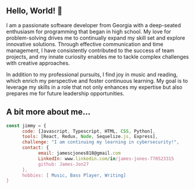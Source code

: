 ## Hello, World! 👋

<!--
**James-Jon27/James-Jon27** is a ✨ _special_ ✨ repository because its `README.md` (this file) appears on your GitHub profile.
-->
I am a passionate software developer from Georgia with a deep-seated enthusiasm for programming that began in high school. My love for problem-solving drives me to continually expand my skill set and explore innovative solutions. Through effective communication and time management, I have consistently contributed to the success of team projects, and my innate curiosity enables me to tackle complex challenges with creative approaches.

In addition to my professional pursuits, I find joy in music and reading, which enrich my perspective and foster continuous learning. My goal is to leverage my skills in a role that not only enhances my expertise but also prepares me for future leadership opportunities.

## A bit more about me...
```javascript
const jimmy = {
      code: [Javascript, Typescript, HTML, CSS, Python],
      tools: [React, Redux, Node, Sequelize.js, Express],
      challenge: "I am continuing my learning in cybersecurity!",
      contact: {
            email: jamescjones818@gmail.com
            LinkedIn: www.linkedin.com/in/james-jones-770523315
            github: James-Jon27
      },
      hobbies: [ Music, Bass Player, Writing]
}
```
